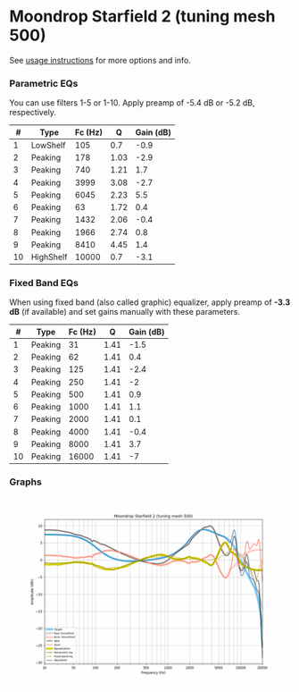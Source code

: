 # Moondrop Starfield 2 (tuning mesh 500)
See [usage instructions](https://github.com/jaakkopasanen/AutoEq#usage) for more options and info.

### Parametric EQs
You can use filters 1-5 or 1-10. Apply preamp of -5.4 dB or -5.2 dB, respectively.

|   # | Type      |   Fc (Hz) |    Q |   Gain (dB) |
|-----|-----------|-----------|------|-------------|
|   1 | LowShelf  |       105 | 0.7  |        -0.9 |
|   2 | Peaking   |       178 | 1.03 |        -2.9 |
|   3 | Peaking   |       740 | 1.21 |         1.7 |
|   4 | Peaking   |      3999 | 3.08 |        -2.7 |
|   5 | Peaking   |      6045 | 2.23 |         5.5 |
|   6 | Peaking   |        63 | 1.72 |         0.4 |
|   7 | Peaking   |      1432 | 2.06 |        -0.4 |
|   8 | Peaking   |      1966 | 2.74 |         0.8 |
|   9 | Peaking   |      8410 | 4.45 |         1.4 |
|  10 | HighShelf |     10000 | 0.7  |        -3.1 |

### Fixed Band EQs
When using fixed band (also called graphic) equalizer, apply preamp of **-3.3 dB** (if available) and set gains manually with these parameters.

|   # | Type    |   Fc (Hz) |    Q |   Gain (dB) |
|-----|---------|-----------|------|-------------|
|   1 | Peaking |        31 | 1.41 |        -1.5 |
|   2 | Peaking |        62 | 1.41 |         0.4 |
|   3 | Peaking |       125 | 1.41 |        -2.4 |
|   4 | Peaking |       250 | 1.41 |        -2   |
|   5 | Peaking |       500 | 1.41 |         0.9 |
|   6 | Peaking |      1000 | 1.41 |         1.1 |
|   7 | Peaking |      2000 | 1.41 |         0.1 |
|   8 | Peaking |      4000 | 1.41 |        -0.4 |
|   9 | Peaking |      8000 | 1.41 |         3.7 |
|  10 | Peaking |     16000 | 1.41 |        -7   |

### Graphs
![](./Moondrop%20Starfield%202%20(tuning%20mesh%20500).png)
